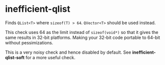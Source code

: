 # inefficient-qlist

Finds `QList<T>` where `sizeof(T) > 64`. `QVector<T>` should be used instead.

This check uses 64 as the limit instead of `sizeof(void*)` so that it gives the same
results in 32-bit platforms. Making your 32-bit code portable to 64-bit without pessimizations.

This is a very noisy check and hence disabled by default. See **inefficient-qlist-soft** for a more useful check.
